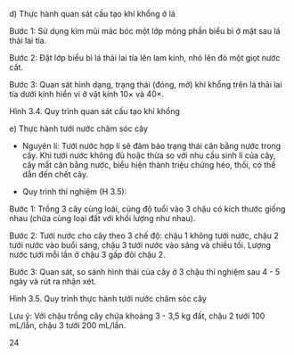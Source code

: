 d) Thực hành quan sát cấu tạo khí khổng ở lá

Bước 1: Sử dụng kìm mũi mác bóc một lớp mỏng phần biểu bì ở mặt sau lá thải lai tía.

Bước 2: Đặt lớp biểu bì lá thải lai tía lên lam kính, nhỏ lên đó một giọt nước cất.

Bước 3: Quan sát hình dạng, trạng thái (đóng, mở) khí khổng trên lá thải lai tía dưới kính hiển vi ở vật kính 10× và 40×.

Hình 3.4. Quy trình quan sát cấu tạo khí khổng

e) Thực hành tưới nước chăm sóc cây

- Nguyên lí: Tưới nước hợp lí sẽ đảm bảo trạng thái cân bằng nước trong cây. Khi tưới nước không đủ hoặc thừa so với nhu cầu sinh lí của cây, cây mất cân bằng nước, biểu hiện thành triệu chứng héo, thối, có thể dẫn đến chết cây.

- Quy trình thí nghiệm (H 3.5):

Bước 1: Trồng 3 cây cùng loài, cùng độ tuổi vào 3 chậu có kích thước giống nhau (chứa cùng loại đất với khối lượng như nhau).

Bước 2: Tưới nước cho cây theo 3 chế độ: chậu 1 không tưới nước, chậu 2 tưới nước vào buổi sáng, chậu 3 tưới nước vào sáng và chiều tối. Lượng nước tưới mỗi lần ở chậu 3 gấp đôi chậu 2.

Bước 3: Quan sát, so sánh hình thái của cây ở 3 chậu thí nghiệm sau 4 - 5 ngày và rút ra nhận xét.

Hình 3.5. Quy trình thực hành tưới nước chăm sóc cây

Lưu ý: Với chậu trồng cây chứa khoảng 3 - 3,5 kg đất, chậu 2 tưới 100 mL/lần, chậu 3 tưới 200 mL/lần.

24